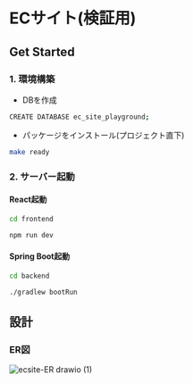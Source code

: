 # ECサイト(検証用)

## Get Started
### 1. 環境構築
- DBを作成
```bash
CREATE DATABASE ec_site_playground;
```
- パッケージをインストール(プロジェクト直下)
```bash
make ready
```
### 2. サーバー起動
#### React起動
```bash
cd frontend
```
```bash
npm run dev
```
#### Spring Boot起動
```bash
cd backend
```
```bash
./gradlew bootRun
```

## 設計
### ER図
![ecsite-ER drawio (1)](https://github.com/user-attachments/assets/9150b4f2-8921-4f3a-b6e8-da260aa4b6b1)
